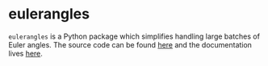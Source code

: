 # eulerangles

`eulerangles` is a Python package which simplifies handling large batches of Euler angles.
The source code can be found [here](https://github.com/alisterburt/eulerangles) and the documentation lives [here](https://eulerangles.readthedocs.io/en/latest/).